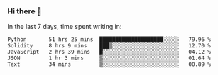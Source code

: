 ### Hi there 👋

In the last 7 days, time spent writing in:

<!--START_SECTION:waka-->
```text
Python       51 hrs 25 mins  ████████████████████░░░░░   79.96 % 
Solidity     8 hrs 9 mins    ███▒░░░░░░░░░░░░░░░░░░░░░   12.70 % 
JavaScript   2 hrs 39 mins   █░░░░░░░░░░░░░░░░░░░░░░░░   04.12 % 
JSON         1 hr 3 mins     ▒░░░░░░░░░░░░░░░░░░░░░░░░   01.64 % 
Text         34 mins         ▒░░░░░░░░░░░░░░░░░░░░░░░░   00.89 % 
```
<!--END_SECTION:waka-->
<!--
**jimtje/jimtje** is a ✨ _special_ ✨ repository because its `README.md` (this file) appears on your GitHub profile.


Here are some ideas to get you started:

- 🔭 I’m currently working on ...
- 🌱 I’m currently learning ...
- 👯 I’m looking to collaborate on ...
- 🤔 I’m looking for help with ...
- 💬 Ask me about ...
- 📫 How to reach me: ...
- 😄 Pronouns: ...
- ⚡ Fun fact: ...
-->
